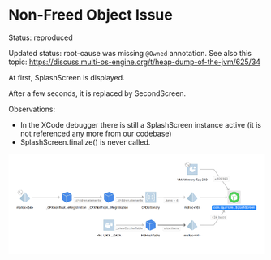 # Non-Freed Object Issue

Status:  reproduced

Updated status: root-cause was missing `@Owned` annotation. See also this topic: https://discuss.multi-os-engine.org/t/heap-dump-of-the-jvm/625/34

At first, SplashScreen is displayed.

After a few seconds, it is replaced by SecondScreen.

Observations:

* In the XCode debugger there is still a SplashScreen instance active (it is not referenced any more from our codebase)
* SplashScreen.finalize() is never called.

![screen still referenced](screenshot-screen-still-referenced.png)

